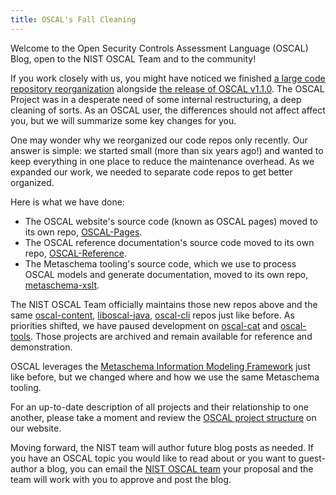 ```yaml
---
title: OSCAL's Fall Cleaning
---
```


Welcome to the Open Security Controls Assessment Language (OSCAL) Blog, open to the NIST OSCAL Team and to the community! 

If you work closely with us, you might have noticed we finished [a large code repository reorganization](https://github.com/usnistgov/OSCAL/blob/f24dd56d5569ade8489924cf6fc2640dc297bfbe/decisions/0005-repository-reorganization.md) alongside [the release of OSCAL v1.1.0](https://github.com/usnistgov/OSCAL/releases/tag/v1.1.0). The OSCAL Project was in a desperate need of some internal restructuring, a deep cleaning of sorts. As an OSCAL user, the differences should not affect affect you, but we will summarize some key changes for you. 

One may wonder why we reorganized our code repos only recently. Our answer is simple: we started small (more than six years ago!) and wanted to keep everything in one place to reduce the maintenance overhead. As we expanded our work, we needed to separate code repos to get better organized.

Here is what we have done:

- The OSCAL website's source code (known as OSCAL pages) moved to its own repo, [OSCAL-Pages](https://github.com/usnistgov/OSCAL-Pages).
- The OSCAL reference documentation's source code moved to its own repo, [OSCAL-Reference](https://github.com/usnistgov/OSCAL-Reference).
- The  Metaschema tooling's source code, which we use to process OSCAL models and generate documentation, moved to its own repo, [metaschema-xslt](https://github.com/usnistgov/metaschema-xslt).

The NIST OSCAL Team officially maintains those new repos above and the same [oscal-content](https://github.com/usnistgov/oscal-content/), [liboscal-java](https://github.com/usnistgov/liboscal-java/), [oscal-cli](https://github.com/usnistgov/oscal-cli/) repos just like before. As priorities shifted, we have paused development on [oscal-cat](https://github.com/usnistgov/oscal-cat) and [oscal-tools](https://github.com/usnistgov/oscal-tools). Those projects are archived and remain available for reference and demonstration.

OSCAL leverages the [Metaschema Information Modeling Framework](https://github.com/usnistgov/metaschema) just like before, but we changed where and how we use the same Metaschema tooling.

For an up-to-date description of all projects and their relationship to one another, please take a moment and review the [OSCAL project structure](https://pages.nist.gov/OSCAL/about/projects/) on our website.

Moving forward, the NIST team will author future blog posts as needed. If you have an OSCAL topic you would like to read about or you want to guest-author a blog, you can email the [NIST OSCAL team](mailto:oscal@nist.gov?subject=NIST%20Blog) your proposal and the team will work with you to approve and post the blog.